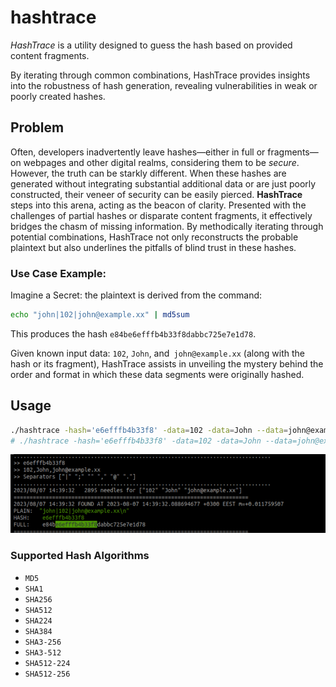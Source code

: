 # hashtrace
_HashTrace_ is a utility designed to guess the hash based on provided content fragments.

By iterating through common combinations, HashTrace provides insights into the robustness of hash generation, revealing vulnerabilities in weak or poorly created hashes.

## Problem
Often, developers inadvertently leave hashes—either in full or fragments—on webpages and other digital realms, considering them to be *secure*. 
However, the truth can be starkly different. 
When these hashes are generated without integrating substantial additional data or are just poorly constructed, their veneer of security can be easily pierced. **HashTrace** steps into this arena, acting as the beacon of clarity. 
Presented with the challenges of partial hashes or disparate content fragments, it effectively bridges the chasm of missing information. 
By methodically iterating through potential combinations, HashTrace not only reconstructs the probable plaintext but also underlines the pitfalls of blind trust in these hashes.


### Use Case Example: 
Imagine a Secret: the plaintext is derived from the command:
```bash
echo "john|102|john@example.xx" | md5sum
```
This produces the hash `e84be6efffb4b33f8dabbc725e7e1d78`.

Given known input data: `102`, `John`, and` john@example.xx` (along with the hash or its fragment), 
HashTrace assists in unveiling the mystery behind the order and format in which these data segments were originally hashed.

## Usage
```bash
./hashtrace -hash='e6efffb4b33f8' -data=102 -data=John --data=john@example.xx
# ./hashtrace -hash='e6efffb4b33f8' -data=102 -data=John --data=john@example.xx -sep=';' -sep='|' -sep=',' 
```

![img.png](img.png)

### Supported Hash Algorithms
- `MD5`
- `SHA1`
- `SHA256`
- `SHA512`
- `SHA224`
- `SHA384`
- `SHA3-256`
- `SHA3-512`
- `SHA512-224`
- `SHA512-256`
